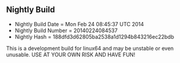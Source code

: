 
Nightly Build
------------------------------

* Nightly Build Date = Mon Feb 24 08:45:37 UTC 2014
* Nightly Build Number = 20140224084537
* Nightly Hash = 188dfd3d62805ba2538a1d1294b843216ec22bdb

This is a development build for linux64 and may be unstable or even unusable.
USE AT YOUR OWN RISK AND HAVE FUN!

